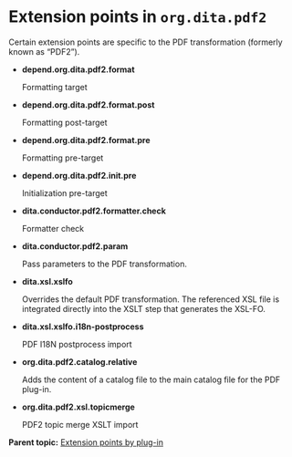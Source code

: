 # Extension points in `org.dita.pdf2`

Certain extension points are specific to the PDF transformation \(formerly known as “PDF2”\).

-   **depend.org.dita.pdf2.format**

    Formatting target

-   **depend.org.dita.pdf2.format.post**

    Formatting post-target

-   **depend.org.dita.pdf2.format.pre**

    Formatting pre-target

-   **depend.org.dita.pdf2.init.pre**

    Initialization pre-target

-   **dita.conductor.pdf2.formatter.check**

    Formatter check

-   **dita.conductor.pdf2.param**

    Pass parameters to the PDF transformation.

-   **dita.xsl.xslfo**

    Overrides the default PDF transformation. The referenced XSL file is integrated directly into the XSLT step that generates the XSL-FO.

-   **dita.xsl.xslfo.i18n-postprocess**

    PDF I18N postprocess import

-   **org.dita.pdf2.catalog.relative**

    Adds the content of a catalog file to the main catalog file for the PDF plug-in.

-   **org.dita.pdf2.xsl.topicmerge**

    PDF2 topic merge XSLT import


**Parent topic:** [Extension points by plug-in](../extension-points/extension-points-by-plugin.md)

